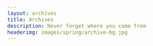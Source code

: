 ```yaml
---
layout: archives
title: Archives
description: Never forget where you come from
headerimg: images/spring/archive-bg.jpg
---
```

